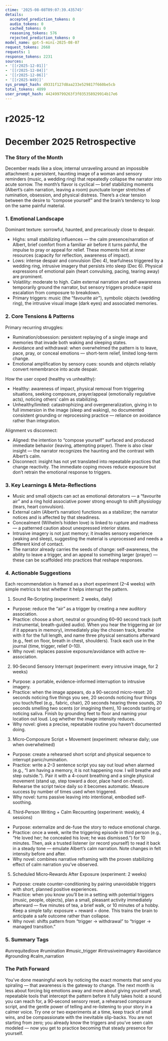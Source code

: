 ```yaml
---
ctime: '2025-08-08T09:07:39.435745'
details:
  accepted_prediction_tokens: 0
  audio_tokens: 0
  cached_tokens: 0
  reasoning_tokens: 576
  rejected_prediction_tokens: 0
model_name: gpt-5-mini-2025-08-07
request_tokens: 2668
requests: 1
response_tokens: 2231
sources:
- '[[r2025-12-01]]'
- '[[r2025-12-04]]'
- '[[r2025-12-06]]'
- '[[r2025-W49]]'
sys_prompt_hash: d9331f127d8aa233e529817f660be5cb
total_tokens: 4899
user_prompt_hash: 442499799263f3f035358929914b17e6
---
```

# r2025-12

# December 2025 Retrospective

### The Story of the Month
December reads like a slow, internal unraveling around an impossible attachment: a persistent, haunting image of a woman and sensory reminders (music, a wedding ring) that repeatedly collapse the narrator into acute sorrow. The month’s flavor is cyclical — brief stabilizing moments (Albert’s calm narration, leaving a room) punctuate longer stretches of rumination, obsession, and physical distress. There’s a clear tension between the desire to “compose yourself” and the brain’s tendency to loop on the same painful material.

### 1. Emotional Landscape
Dominant texture: sorrowful, haunted, and precariously close to despair.

- Highs: small stabilizing influences — the calm presence/narration of Albert, brief comfort from a familiar air before it turns painful, the impulse to pray or appeal for relief. These moments hint at inner resources (capacity for reflection, awareness of impact).
- Lows: intense despair and convulsion (Dec 4), tearfulness triggered by a wedding ring, intrusive imagery that persists into sleep (Dec 6). Physical expressions of emotional pain (heart convulsing, pacing, tearing away) are prominent.
- Volatility: moderate to high. Calm external narration and self-awareness temporarily ground the narrator, but sensory triggers produce rapid escalation from composure to breakdown.
- Primary triggers: music (the “favourite air”), symbolic objects (wedding ring), the intrusive visual image (dark eyes) and associated memories.

### 2. Core Tensions & Patterns
Primary recurring struggles:
- Rumination/obsession: persistent replaying of a single image and memories that invade both waking and sleeping states.
- Avoidance and withdrawal: when overwhelmed the pattern is to leave, pace, pray, or conceal emotions — short-term relief, limited long-term change.
- Emotional amplification by sensory cues: sounds and objects reliably convert remembrance into acute despair.

How the user coped (healthy vs unhealthy):
- Healthy: awareness of impact, physical removal from triggering situations, seeking composure, prayer/appeal (emotionally regulative acts), noticing others’ calm as stabilizing.
- Unhealthy/limited: catastrophizing and overgeneralization, giving in to full immersion in the image (sleep and waking), no documented consistent grounding or reprocessing practice — reliance on avoidance rather than integration.

Alignment vs disconnect:
- Aligned: the intention to “compose yourself” surfaced and produced immediate behavior (leaving, attempting prayer). There is also clear insight — the narrator recognizes the haunting and the contrast with Albert’s calm.
- Disconnect: insight has not yet translated into repeatable practices that change reactivity. The immediate coping moves reduce exposure but don’t retrain the emotional response to triggers.

### 3. Key Learnings & Meta-Reflections
- Music and small objects can act as emotional detonators — a “favourite air” and a ring hold associative power strong enough to shift physiology (tears, heart convulsion).
- External calm (Albert’s narration) functions as a stabilizer; the narrator notices and is affected by that steadiness.
- Concealment (Wilhelm’s hidden love) is linked to rupture and madness — a patterned caution about unexpressed interior states.
- Intrusive imagery is not just memory; it invades sensory experience (waking and sleep), suggesting the material is unprocessed and needs a different kind of contact.
- The narrator already carries the seeds of change: self-awareness, the ability to leave a trigger, and an appeal to something larger (prayer) — these can be scaffolded into practices that reshape responses.

### 4. Actionable Suggestions
Each recommendation is framed as a short experiment (2–4 weeks) with simple metrics to test whether it helps interrupt the pattern.

1) Sound Re‑Scripting (experiment: 2 weeks, daily)
- Purpose: reduce the “air” as a trigger by creating a new auditory association.
- Practice: choose a short, neutral or grounding 60–90 second track (soft instrumental, breath-guided audio). When you hear the triggering air (or if it appears in memory), immediately play the chosen track, breathe with it for the full length, and name three physical sensations afterward (e.g., feet on floor, breath in chest, shoulders). Track each use in the journal (time, trigger, relief 0–10).
- Why novel: replaces passive exposure/avoidance with active re-association.

2) 90‑Second Sensory Interrupt (experiment: every intrusive image, for 2 weeks)
- Purpose: a portable, evidence-informed interruption to intrusive imagery.
- Practice: when the image appears, do a 90-second micro-reset: 20 seconds noticing five things you see, 20 seconds noticing four things you touch/feel (e.g., fabric, chair), 20 seconds hearing three sounds, 20 seconds smelling two scents (or imagining them), 10 seconds tasting or noticing saliva. Finish by grounding feet to floor and naming your location out loud. Log whether the image intensity reduces.
- Why novel: gives a precise, repeatable routine you haven’t documented doing.

3) Micro‑Composure Script + Movement (experiment: rehearse daily; use when overwhelmed)
- Purpose: create a rehearsed short script and physical sequence to interrupt panic/rumination.
- Practice: write a 2–3 sentence script you say out loud when alarmed (e.g., “I am having a memory, it is not happening now. I will breathe and step outside.”). Pair it with a 4-count breathing and a single physical movement (stand up, step toward a door, place hand on chest). Rehearse the script twice daily so it becomes automatic. Measure success by number of times used when triggered.
- Why novel: turns passive leaving into intentional, embodied self-soothing.

4) Third‑Person Writing + Calm Recounting (experiment: weekly, 4 sessions)
- Purpose: externalize and de-fuse the story to reduce emotional charge.
- Practice: once a week, write the triggering episode in third person (e.g., “He loved her; he concealed his love; he was dismissed.”) for 10 minutes. Then, ask a trusted listener (or record yourself) to read it back in a steady tone — emulate Albert’s calm narration. Note changes in felt intensity before and after.
- Why novel: combines narrative reframing with the proven stabilizing effect of calm narration you’ve observed.

5) Scheduled Micro‑Rewards After Exposure (experiment: 2 weeks)
- Purpose: create counter-conditioning by pairing unavoidable triggers with short, planned positive experiences.
- Practice: when you know you’ll be in a setting with potential triggers (music, people, objects), plan a small, pleasant activity immediately afterward — five minutes of tea, a brief walk, or 10 minutes of a hobby. Keep a simple tally: exposure + reward = done. This trains the brain to anticipate a safe outcome rather than collapse.
- Why novel: shifts pattern from “trigger → withdrawal” to “trigger → managed transition.”

### 5. Summary Tags
#unrequitedlove #rumination #music_trigger #intrusiveimagery #avoidance #grounding #calm_narration

### The Path Forward
You’ve done meaningful work by noticing the exact moments that send you spiraling — that awareness is the gateway to change. The next month is less about forcing big emotions away and more about giving yourself small, repeatable tools that intercept the pattern before it fully takes hold: a sound you can reach for, a 90‑second sensory reset, a rehearsed composure script, and the gentle power of telling and re-listening to your story in a calmer voice. Try one or two experiments at a time, keep track of small wins, and be compassionate with the inevitable slip-backs. You are not starting from zero; you already know the triggers and you’ve seen calm modeled — now you get to practice becoming that steady presence for yourself.